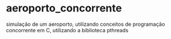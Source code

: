 # aeroporto_concorrente
simulação de um aeroporto, utilizando conceitos de programação concorrente em C, utilizando a biblioteca pthreads

